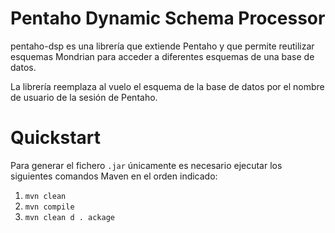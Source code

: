 # Pentaho Dynamic Schema Processor
  
pentaho-dsp es una librería que extiende Pentaho y que permite reutilizar esquemas Mondrian para acceder a diferentes esquemas de una base de datos.  
  
La librería reemplaza al vuelo el esquema de la base de datos por el nombre de usuario de la sesión de Pentaho.  
  
# Quickstart  
  Para generar el fichero `.jar` únicamente es necesario ejecutar los siguientes comandos Maven en el orden indicado:
  
 1. `mvn clean`  
 2. `mvn compile`  
 3. `mvn clean d .
 ackage`